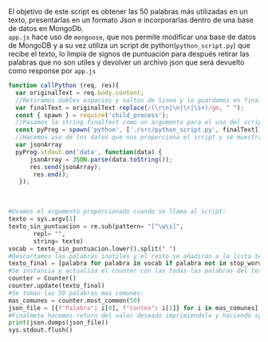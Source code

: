 El objetivo de este script es obtener las 50 palabras más utilizadas en un texto, presentarlas en un formato Json e incorporarlas dentro de una base de datos en MongoDb.
</br>
```app.js``` hace uso de ```mongoose```, que nos permite modificar una base de datos de MongoDB y a su vez utiliza un script de python(```python_script.py```) que recibe el texto, lo limpía de signos de puntuación para después retirar las palabras que no son utiles y devolver un archivo json que será devuelto como response por ```app.js```
</br>
```javascript
function callPython (req, res){
  var originalText = req.body.content;
  //Retiramos dobles espacios y saltos de linea y lo guardamos en finalText:
  var finalText = originalText.replace(/(\r\n|\n|\r|\s+)/gm, " ");
  const { spawn } = require('child_process');
  //Pasamos la string finalText como un argumento para el uso del script:
  const pyProg = spawn('python', ['./src/python_script.py', finalText]);
  //Hacemos uso de los datos que nos proporciona el script y se muestra en pantalla:
  var jsonArray
  pyProg.stdout.on('data', function(data) {
      jsonArray = JSON.parse(data.toString());
      res.send(jsonArray);
       res.end();
   });
```
</br>

```python
#Usamos el argumento proporcionado cuando se llama al script:
texto = sys.argv[1]
texto_sin_puntuacion = re.sub(pattern= "[^\w\s]",
       repl= "",
       string= texto)
vocab = texto_sin_puntuacion.lower().split(" ")
#Descartamos las palabras inutiles y el resto se añadirán a la lista texto final:
texto_final = [palabra for palabra in vocab if palabra not in stop_words]
#Se instancia y actualiza el counter con las todas las palabras del texto final:
counter = Counter()
counter.update(texto_final)
#Se toman las 50 palabras mas comunes:
mas_comunes = counter.most_common(50)
json_file = [{f"Palabra": i[0], f"Conteo": i[1]} for i in mas_comunes]
#Finalmete hacemos return del valor deseado imprimiendolo y haciendo sys.stdout.flush():
print(json.dumps(json_file))
sys.stdout.flush()
```

